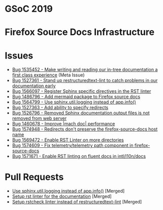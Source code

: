 # GSoC 2019

# Firefox Source Docs Infrastructure

# Issues
 * [Bug 1535452 - Make writing and reading our in-tree documentation a first class experience](https://bugzilla.mozilla.org/show_bug.cgi?id=1535452) (Meta Issue)
 * [Bug 1527361 - Stand up restructuredtext-lint to catch problems in our documentation early](https://bugzilla.mozilla.org/show_bug.cgi?id=1535452)
 * [Bug 1566097 - Register Sphinx specific directives in the RST linter](https://bugzilla.mozilla.org/show_bug.cgi?id=1566097)
 * [Bug 1486796 - Add mermaid package to Firefox source docs](https://bugzilla.mozilla.org/show_bug.cgi?id=1486796)
 * [Bug 1564799 - Use sphinx.util.logging instead of app.info()](https://bugzilla.mozilla.org/show_bug.cgi?id=1564799)
 * [Bug 1527363 - Add ability to specify redirects](https://bugzilla.mozilla.org/show_bug.cgi?id=1527363)
 * [Bug 1526796 - Removed Sphinx documentation output files is not removed from web server](https://bugzilla.mozilla.org/show_bug.cgi?id=1526796)
 * [Bug 1460678 - Improve |mach doc| performance](https://bugzilla.mozilla.org/show_bug.cgi?id=1460678)
 * [Bug 1574948 - Redirects don't preserve the firefox-source-docs host name](https://bugzilla.mozilla.org/show_bug.cgi?id=1574948)
 * [Bug 1569472 - Enable RST Linter on more directories](https://bugzilla.mozilla.org/show_bug.cgi?id=1569472)
 * [Bug 1574609 - Fix telemetry/telemetry path component in firefox-source-docs](https://bugzilla.mozilla.org/show_bug.cgi?id=1574609)
 * [Bug 1571671 - Enable RST linting on fluent docs in intl/l10n/docs](https://bugzilla.mozilla.org/show_bug.cgi?id=1571671)


# Pull Requests
 * [Use sphinx.util.logging instead of app.info()](https://phabricator.services.mozilla.com/D37539) [Merged]
 * [Setup rst linter for the documentation](https://phabricator.services.mozilla.com/D36586) [Merged]
 * [Setup rstcheck linter instead of restructuredtext-lint](https://phabricator.services.mozilla.com/D38339) [Merged]
